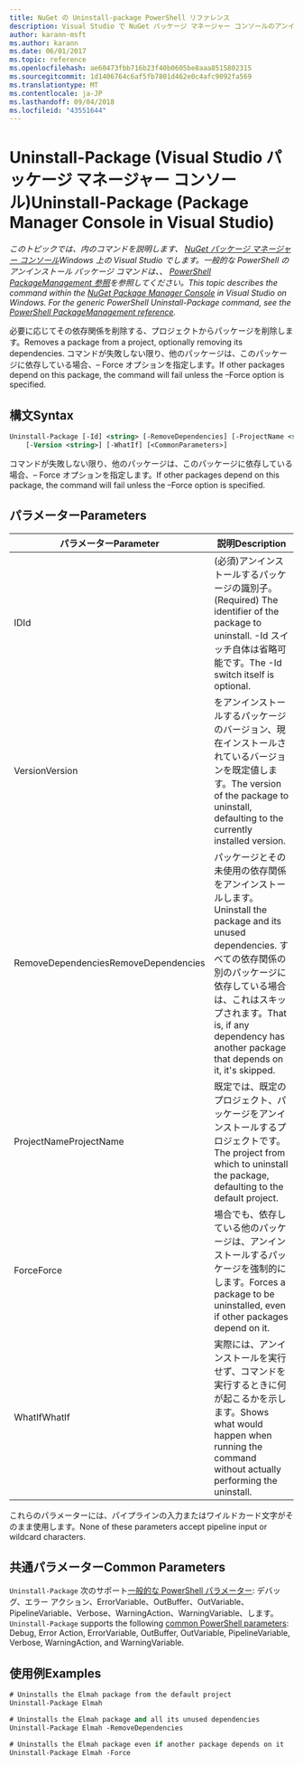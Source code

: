 ```yaml
---
title: NuGet の Uninstall-package PowerShell リファレンス
description: Visual Studio で NuGet パッケージ マネージャー コンソールのアンインストール パッケージの PowerShell コマンドのリファレンスです。
author: karann-msft
ms.author: karann
ms.date: 06/01/2017
ms.topic: reference
ms.openlocfilehash: ae60473fbb716b23f40b0605be8aaa8515802315
ms.sourcegitcommit: 1d1406764c6af5fb7801d462e0c4afc9092fa569
ms.translationtype: MT
ms.contentlocale: ja-JP
ms.lasthandoff: 09/04/2018
ms.locfileid: "43551644"
---
```

# <a name="uninstall-package-package-manager-console-in-visual-studio"></a><span data-ttu-id="9f657-103">Uninstall-Package (Visual Studio パッケージ マネージャー コンソール)</span><span class="sxs-lookup"><span data-stu-id="9f657-103">Uninstall-Package (Package Manager Console in Visual Studio)</span></span>

<span data-ttu-id="9f657-104">*このトピックでは、内のコマンドを説明します、 [NuGet パッケージ マネージャー コンソール](package-manager-console.md)Windows 上の Visual Studio でします。一般的な PowerShell のアンインストール パッケージ コマンドは、、 [PowerShell PackageManagement 参照](/powershell/module/packagemanagement/?view=powershell-6)を参照してください。*</span><span class="sxs-lookup"><span data-stu-id="9f657-104">*This topic describes the command within the [NuGet Package Manager Console](package-manager-console.md) in Visual Studio on Windows. For the generic PowerShell Uninstall-Package command, see the [PowerShell PackageManagement reference](/powershell/module/packagemanagement/?view=powershell-6).*</span></span>

<span data-ttu-id="9f657-105">必要に応じてその依存関係を削除する、プロジェクトからパッケージを削除します。</span><span class="sxs-lookup"><span data-stu-id="9f657-105">Removes a package from a project, optionally removing its dependencies.</span></span> <span data-ttu-id="9f657-106">コマンドが失敗しない限り、他のパッケージは、このパッケージに依存している場合、– Force オプションを指定します。</span><span class="sxs-lookup"><span data-stu-id="9f657-106">If other packages depend on this package, the command will fail unless the –Force option is specified.</span></span>

## <a name="syntax"></a><span data-ttu-id="9f657-107">構文</span><span class="sxs-lookup"><span data-stu-id="9f657-107">Syntax</span></span>

```ps
Uninstall-Package [-Id] <string> [-RemoveDependencies] [-ProjectName <string>] [-Force]
    [-Version <string>] [-WhatIf] [<CommonParameters>]
```

<span data-ttu-id="9f657-108">コマンドが失敗しない限り、他のパッケージは、このパッケージに依存している場合、– Force オプションを指定します。</span><span class="sxs-lookup"><span data-stu-id="9f657-108">If other packages depend on this package, the command will fail unless the –Force option is specified.</span></span>

## <a name="parameters"></a><span data-ttu-id="9f657-109">パラメーター</span><span class="sxs-lookup"><span data-stu-id="9f657-109">Parameters</span></span>

| <span data-ttu-id="9f657-110">パラメーター</span><span class="sxs-lookup"><span data-stu-id="9f657-110">Parameter</span></span> | <span data-ttu-id="9f657-111">説明</span><span class="sxs-lookup"><span data-stu-id="9f657-111">Description</span></span> |
| --- | --- |
| <span data-ttu-id="9f657-112">ID</span><span class="sxs-lookup"><span data-stu-id="9f657-112">Id</span></span> | <span data-ttu-id="9f657-113">(必須)アンインストールするパッケージの識別子。</span><span class="sxs-lookup"><span data-stu-id="9f657-113">(Required) The identifier of the package to uninstall.</span></span> <span data-ttu-id="9f657-114">-Id スイッチ自体は省略可能です。</span><span class="sxs-lookup"><span data-stu-id="9f657-114">The -Id switch itself is optional.</span></span> |
| <span data-ttu-id="9f657-115">Version</span><span class="sxs-lookup"><span data-stu-id="9f657-115">Version</span></span> | <span data-ttu-id="9f657-116">をアンインストールするパッケージのバージョン、現在インストールされているバージョンを既定値します。</span><span class="sxs-lookup"><span data-stu-id="9f657-116">The version of the package to uninstall, defaulting to the currently installed version.</span></span> |
| <span data-ttu-id="9f657-117">RemoveDependencies</span><span class="sxs-lookup"><span data-stu-id="9f657-117">RemoveDependencies</span></span> | <span data-ttu-id="9f657-118">パッケージとその未使用の依存関係をアンインストールします。</span><span class="sxs-lookup"><span data-stu-id="9f657-118">Uninstall the package and its unused dependencies.</span></span> <span data-ttu-id="9f657-119">すべての依存関係の別のパッケージに依存している場合は、これはスキップされます。</span><span class="sxs-lookup"><span data-stu-id="9f657-119">That is, if any dependency has another package that depends on it, it's skipped.</span></span> |
| <span data-ttu-id="9f657-120">ProjectName</span><span class="sxs-lookup"><span data-stu-id="9f657-120">ProjectName</span></span> | <span data-ttu-id="9f657-121">既定では、既定のプロジェクト、パッケージをアンインストールするプロジェクトです。</span><span class="sxs-lookup"><span data-stu-id="9f657-121">The project from which to uninstall the package, defaulting to the default project.</span></span> |
| <span data-ttu-id="9f657-122">Force</span><span class="sxs-lookup"><span data-stu-id="9f657-122">Force</span></span> | <span data-ttu-id="9f657-123">場合でも、依存している他のパッケージは、アンインストールするパッケージを強制的にします。</span><span class="sxs-lookup"><span data-stu-id="9f657-123">Forces a package to be uninstalled, even if other packages depend on it.</span></span> |
| <span data-ttu-id="9f657-124">WhatIf</span><span class="sxs-lookup"><span data-stu-id="9f657-124">WhatIf</span></span> | <span data-ttu-id="9f657-125">実際には、アンインストールを実行せず、コマンドを実行するときに何が起こるかを示します。</span><span class="sxs-lookup"><span data-stu-id="9f657-125">Shows what would happen when running the command without actually performing the uninstall.</span></span> |

<span data-ttu-id="9f657-126">これらのパラメーターには、パイプラインの入力またはワイルドカード文字がそのまま使用します。</span><span class="sxs-lookup"><span data-stu-id="9f657-126">None of these parameters accept pipeline input or wildcard characters.</span></span>

## <a name="common-parameters"></a><span data-ttu-id="9f657-127">共通パラメーター</span><span class="sxs-lookup"><span data-stu-id="9f657-127">Common Parameters</span></span>

<span data-ttu-id="9f657-128">`Uninstall-Package` 次のサポート[一般的な PowerShell パラメーター](http://go.microsoft.com/fwlink/?LinkID=113216): デバッグ、エラー アクション、ErrorVariable、OutBuffer、OutVariable、PipelineVariable、Verbose、WarningAction、WarningVariable、します。</span><span class="sxs-lookup"><span data-stu-id="9f657-128">`Uninstall-Package` supports the following [common PowerShell parameters](http://go.microsoft.com/fwlink/?LinkID=113216): Debug, Error Action, ErrorVariable, OutBuffer, OutVariable, PipelineVariable, Verbose, WarningAction, and WarningVariable.</span></span>

## <a name="examples"></a><span data-ttu-id="9f657-129">使用例</span><span class="sxs-lookup"><span data-stu-id="9f657-129">Examples</span></span>

```ps
# Uninstalls the Elmah package from the default project
Uninstall-Package Elmah

# Uninstalls the Elmah package and all its unused dependencies
Uninstall-Package Elmah -RemoveDependencies 

# Uninstalls the Elmah package even if another package depends on it
Uninstall-Package Elmah -Force
```
